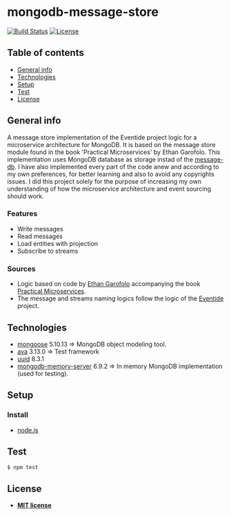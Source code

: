 # mongodb-message-store

[![Build Status](http://img.shields.io/travis/badges/badgerbadgerbadger.svg?style=flat-square)](https://travis-ci.org/badges/badgerbadgerbadger) 
[![License](http://img.shields.io/:license-mit-blue.svg?style=flat-square)](http://badges.mit-license.org)

## Table of contents

* [General info](#general-info)
* [Technologies](#technologies)
* [Setup](#setup)
* [Test](#test)
* [License](#license)

## General info

A message store implementation of the Eventide project logic for a microservice architecture for MongoDB. It is based on the
message store module found in the book 'Practical Microservices' by Ethan Garofolo. This implementation uses MongoDB
database as storage instad of the [message-db](https://github.com/message-db/message-db). I have also implemented
every part of the code anew and according to my own preferences, for better learning and also to avoid any
copyrights issues. I did this project solely for the purpose of increasing my own understanding of how the microservice
architecture and event sourcing should work.

### Features

* Write messages
* Read messages
* Load entities with projection
* Subscribe to streams

### Sources

* Logic based on code by [Ethan Garofolo](https://github.com/juanpaco) accompanying the book [Practical Microservices](https://pragprog.com/titles/egmicro/practical-microservices/).
* The message and streams naming logics follow the logic of the [Eventide](http://docs.eventide-project.org/user-guide/stream-names/) project.

## Technologies

* [mongoose](https://www.npmjs.com/package/mongoose) 5.10.13 => MongoDB object modeling tool.
* [ava](https://www.npmjs.com/package/ava) 3.13.0 => Test framework
* [uuid](https://www.npmjs.com/package/uuid) 8.3.1
* [mongodb-memory-server](https://www.npmjs.com/package/mongodb-memory-server) 6.9.2 => In memory MongoDB implementation (used for testing).

## Setup

### Install

* [node.js](https://nodejs.org/en)

## Test

```
$ npm test
```

## License

* **[MIT license](http://opensource.org/licenses/mit-license.php)**
